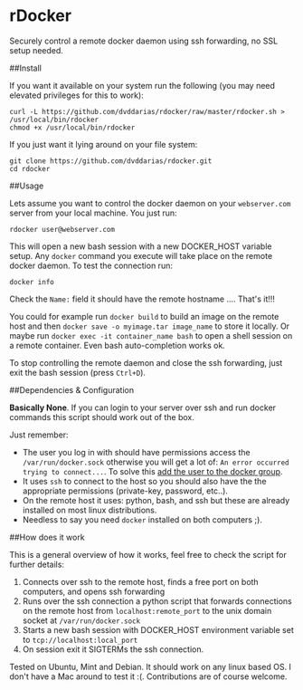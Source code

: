 # rDocker

Securely control a remote docker daemon using ssh forwarding, no SSL setup needed.

##Install

If you want it available on your system run the following (you may need elevated privileges for this to work):

    curl -L https://github.com/dvddarias/rdocker/raw/master/rdocker.sh > /usr/local/bin/rdocker
    chmod +x /usr/local/bin/rdocker

If you just want it lying around on your file system:

    git clone https://github.com/dvddarias/rdocker.git
    cd rdocker

##Usage

Lets assume you want to control the docker daemon on your `webserver.com` server from your local machine. You just run:

    rdocker user@webserver.com

This will open a new bash session with a new DOCKER_HOST variable setup. Any `docker` command you execute will take place on the remote docker daemon.
To test the connection run:

    docker info

Check the `Name:` field it should have the remote hostname .... That's it!!!

You could for example run `docker build` to build an image on the remote host and then `docker save -o myimage.tar image_name` to store it locally.
Or maybe run `docker exec -it container_name bash` to open a shell session on a remote container. Even bash auto-completion works ok.

To stop controlling the remote daemon and close the ssh forwarding, just exit the bash session (press `Ctrl+D`).

##Dependencies & Configuration

**Basically None**. If you can login to your server over ssh and run docker commands this script should work out of the box.

Just remember:
- The user you log in with should have permissions access the `/var/run/docker.sock` otherwise you will get a lot of: `An error occurred trying to connect...`. To solve this [add the user to the docker group](https://docs.docker.com/engine/installation/ubuntulinux/#create-a-docker-group).
- It uses `ssh` to connect to the host so you should also have the the appropriate permissions (private-key, password, etc..).
- On the remote host it uses: python, bash, and ssh but these are already installed on most linux distributions.
- Needless to say you need `docker` installed on both computers ;).

##How does it work

This is a general overview of how it works, feel free to check the script for further details:

 1. Connects over ssh to the remote host, finds a free port on both computers, and opens ssh forwarding
 2. Runs over the ssh connection a python script that forwards connections on the remote host from `localhost:remote_port` to the unix domain socket at `/var/run/docker.sock`
 3. Starts a new bash session with DOCKER_HOST environment variable set to `tcp://localhost:local_port`
 4. On session exit it SIGTERMs the ssh connection.

Tested on Ubuntu, Mint and Debian. It should work on any linux based OS. I don't have a Mac around to test it :(.
Contributions are of course welcome.




